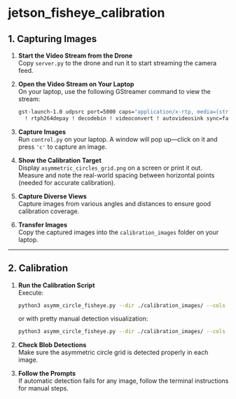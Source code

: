 # jetson_fisheye_calibration

## 1. Capturing Images

1. **Start the Video Stream from the Drone**  
   Copy `server.py` to the drone and run it to start streaming the camera feed.

2. **Open the Video Stream on Your Laptop**  
   On your laptop, use the following GStreamer command to view the stream:

   ```bash
   gst-launch-1.0 udpsrc port=5000 caps="application/x-rtp, media=(string)video, clock-rate=(int)90000, encoding-name=(string)H264, payload=(int)96" \
     ! rtph264depay ! decodebin ! videoconvert ! autovideosink sync=false
   ```

3. **Capture Images**  
   Run `control.py` on your laptop. A window will pop up—click on it and press `'c'` to capture an image.

4. **Show the Calibration Target**  
   Display `asymmetric_circles_grid.png` on a screen or print it out. Measure and note the real-world spacing between horizontal points (needed for accurate calibration).

5. **Capture Diverse Views**  
   Capture images from various angles and distances to ensure good calibration coverage.

6. **Transfer Images**  
   Copy the captured images into the `calibration_images` folder on your laptop.

---

## 2. Calibration

1. **Run the Calibration Script**  
   Execute:
   ```bash
   python3 asymm_circle_fisheye.py --dir ./calibration_images/ --cols 11 --rows 7 --spacing 39
   ```
   or with pretty manual detection visualization:
   ```bash
   python3 asymm_circle_fisheye.py --dir ./calibration_images/ --cols 11 --rows 7 --spacing 39 --visualize_serpentine
   ```

2. **Check Blob Detections**  
   Make sure the asymmetric circle grid is detected properly in each image.

3. **Follow the Prompts**  
   If automatic detection fails for any image, follow the terminal instructions for manual steps.
